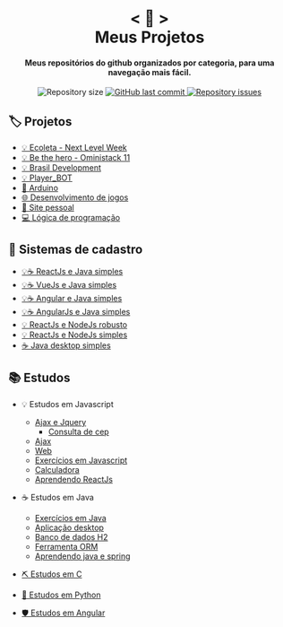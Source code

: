 <h1 align="center">
    < 📖 > <br>
    Meus Projetos
</h1>
  
<h4 align="center">
  Meus repositórios do github organizados por categoria, para uma navegação mais fácil.
</h4>

<p align="center"> 

  <img alt="Repository size" src="https://img.shields.io/github/repo-size/Nerd0000/Meus-Projetos.svg">

  <a href="https://github.com/Nerd0000/Meus-Projetos/commits/master">
    <img alt="GitHub last commit" src="https://img.shields.io/github/last-commit/Nerd0000/Meus-Projetos.svg">
  </a>

  <a href="https://github.com/Nerd0000/Meus-Projetos/issues">
    <img alt="Repository issues" src="https://img.shields.io/github/issues/Nerd0000/Meus-Projetos.svg">
  </a>

</p>


## 🏷️ Projetos
- [💡 Ecoleta - Next Level Week](https://github.com/Nerd0000/Ecoleta)
- [💡 Be the hero - Oministack 11](https://github.com/Nerd0000/Be-the-hero)
- [💡 Brasil Development](https://github.com/RafaelScharf/BrasilDevelopment_FrontEnd) 
- [💡 Player_BOT](https://github.com/Nerd0000/Player-discord-bot)
- [🔩 Arduino](https://www.tinkercad.com/users/7kbRcmKM7hu-nerd0000?category=circuits&sort=likes&view_mode=default)
- [🌐 Desenvolvimento de jogos](https://github.com/Nerd0000/Desenvolvimento-de-jogos)
- [👤 Site pessoal](https://github.com/Nerd0000/Nerd0000.github.io)
- [💻 Lógica de programação](https://github.com/Nerd0000/Logica-com-Portugol)

## 👥 Sistemas de cadastro
- [💡☕ ReactJs e Java simples](https://github.com/Nerd0000/Cadastro-backend-em-java)
- [💡☕ VueJs e Java simples](https://github.com/Nerd0000/Cadastro-em-Vue)
- [💡☕ Angular e Java simples](https://github.com/Nerd0000/Angular-e-Java)
- [💡☕ AngularJs e Java simples](https://github.com/Nerd0000/Cadastro-frontend-em-angularjs)
- [💡 ReactJs e NodeJs robusto](https://github.com/Nerd0000/Cadastro-robusto)
- [💡 ReactJs e NodeJs simples](https://github.com/Nerd0000/Cadastro-simples)
- [☕ Java desktop simples](https://github.com/Nerd0000/Sistema-de-cadastro-desktop-em-Java)

## 📚 Estudos
- 💡 Estudos em Javascript
  - [Ajax e Jquery](https://github.com/Nerd0000/Ajax-e-Jquery)
    - [Consulta de cep](https://github.com/Nerd0000/Ajax-e-Jquery/tree/master/Consulta%20de%20cep)
  - [Ajax](https://github.com/Nerd0000/Ajax)
  - [Web](https://github.com/Nerd0000/Web)
  - [Exercícios em Javascript](https://github.com/Nerd0000/Estudos-em-Javascript)
  - [Calculadora](https://github.com/Nerd0000/Calculadora-ReactJs)
  - [Aprendendo ReactJs](https://github.com/Nerd0000/Aprendendo-ReactJs) 
  
- ☕ Estudos em Java
  - [Exercícios em Java](https://github.com/Nerd0000/Estudos-em-Java)
  - [Aplicação desktop](https://github.com/Nerd0000/Java-desktop)
  - [Banco de dados H2](https://github.com/Nerd0000/Banco-de-dados-Java)
  - [Ferramenta ORM](https://github.com/Nerd0000/Ferramenta-ORM)
  - [Aprendendo java e spring](https://github.com/Nerd0000/Aprendendo-Java-e-Spring)

- [⛏ Estudos em C](https://github.com/Nerd0000/Estudos-em-C)

- [🐍 Estudos em Python](https://github.com/Nerd0000/Aprendendo-python)

- [🛡️ Estudos em Angular](https://github.com/Nerd0000/Estudando-angular)
